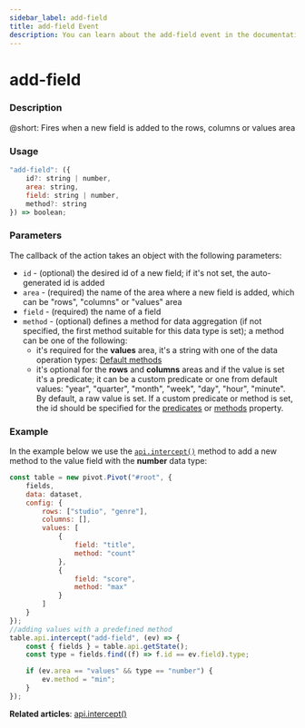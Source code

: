 ```yaml
---
sidebar_label: add-field
title: add-field Event
description: You can learn about the add-field event in the documentation of the DHTMLX JavaScript Pivot library. Browse developer guides and API reference, try out code examples and live demos, and download a free 30-day evaluation version of DHTMLX Pivot.
---
```


# add-field

### Description

@short: Fires when a new field is added to the rows, columns or values area

### Usage

~~~jsx
"add-field": ({
    id?: string | number,
    area: string,
    field: string | number,
    method?: string
}) => boolean;
~~~

### Parameters

The callback of the action takes an object with the following parameters:

- `id` - (optional) the desired id of a new field; if it's not set, the auto-generated id is added
- `area` - (required) the name of the area where a new field is added, which can be "rows", "columns" or "values" area
- `field` - (required) the name of a field
- `method` - (optional) defines a method for data aggregation (if not specified, the first method suitable for this data type is set); a method can be one of the following:
  - it's required for the **values** area, it's a string with one of the data operation types: [Default methods](/guides/working-with-data#default-methods)
  - it's optional for the **rows** and **columns** areas and if the value is set it's a predicate; it can be a custom predicate or one from default values: "year", "quarter", "month", "week", "day", "hour", "minute". By default, a raw value is set.
  If a custom predicate or method is set, the id should be specified for the [predicates](/api/config/predicates-property) or [methods](/api/config/methods-property) property.

### Example

In the example below we use the [`api.intercept()`](/api/internal/intercept-method) method to add a new method to the value field with the **number** data type: 

~~~jsx {20-27}
const table = new pivot.Pivot("#root", {
    fields,
    data: dataset,
    config: {
        rows: ["studio", "genre"],
        columns: [],
        values: [
            {
                field: "title",
                method: "count"
            },
            {
                field: "score",
                method: "max"
            }
        ]
    }
});
//adding values with a predefined method
table.api.intercept("add-field", (ev) => {
    const { fields } = table.api.getState();
    const type = fields.find((f) => f.id == ev.field).type;

    if (ev.area == "values" && type == "number") {
        ev.method = "min";
    }
});
~~~

**Related articles**: [api.intercept()](/api/internal/intercept-method)
